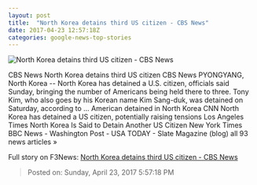 ```yaml
---
layout: post
title:  "North Korea detains third US citizen - CBS News"
date: 2017-04-23 12:57:18Z
categories: google-news-top-stories
---
```


![North Korea detains third US citizen - CBS News](http://cbsnews1.cbsistatic.com/hub/i/2017/04/23/020d50cc-c16b-4cf6-876e-ed55c38a6b57/nkorea.jpg)

CBS News North Korea detains third US citizen CBS News PYONGYANG, North Korea -- North Korea has detained a U.S. citizen, officials said Sunday, bringing the number of Americans being held there to three. Tony Kim, who also goes by his Korean name Kim Sang-duk, was detained on Saturday, according to ... American detained in North Korea CNN North Korea has detained a US citizen, potentially raising tensions Los Angeles Times North Korea Is Said to Detain Another US Citizen New York Times BBC News - Washington Post - USA TODAY - Slate Magazine (blog) all 93 news articles »


Full story on F3News: [North Korea detains third US citizen - CBS News](http://www.f3nws.com/n/WufUjH)

> Posted on: Sunday, April 23, 2017 5:57:18 PM
